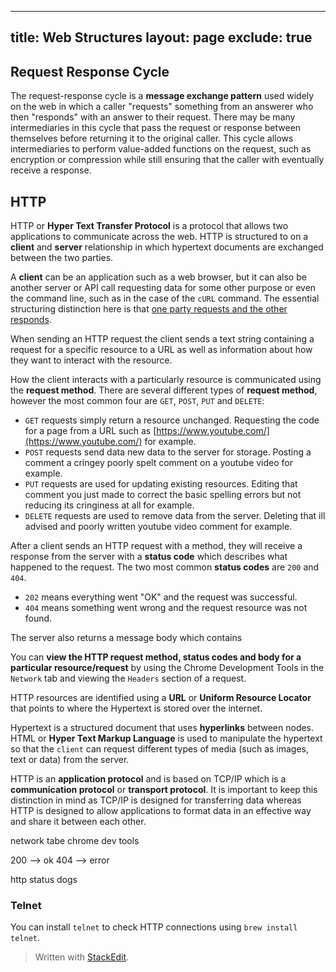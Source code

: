 
---
title: Web Structures
layout: page
exclude: true
---
## Request Response Cycle
The request-response cycle is a **message exchange pattern** used widely on the web in which a caller "requests" something from an answerer who then "responds" with an answer to their request. There may be many intermediaries in this cycle that pass the request or response between themselves before returning it to the original caller. This cycle allows intermediaries to perform value-added functions on the request, such as encryption or compression while still ensuring that the caller with eventually receive a response.

## HTTP
HTTP or **Hyper Text Transfer Protocol** is a protocol that allows two applications to communicate across the web. HTTP is structured to on a **client** and **server** relationship in which hypertext documents are exchanged between the two parties. 

A **client** can be an application such as a web browser, but it can also be another server or API call requesting data for some other purpose or even the command line, such as in the case of the `cURL` command. The essential structuring distinction here is that [one party requests and the other responds](#request-response-cycle).

When sending an HTTP request the client sends a text string containing a request for a specific resource to a URL as well as information about how they want to interact with the resource.

How the client interacts with a particularly resource is communicated using the **request method**. There are several different types of **request method**, however the most common four are `GET`, `POST`, `PUT` and `DELETE`:
- `GET` requests simply return a resource unchanged. Requesting the code for a page from a URL such as [https://www.youtube.com/](https://www.youtube.com/) for example.
- `POST` requests send data new data to the server for storage. Posting a comment a cringey poorly spelt comment on a youtube video for example.
- `PUT` requests are used for updating existing resources. Editing that comment you just made to correct the basic spelling errors but not reducing its cringiness at all for example.
- `DELETE` requests are used to remove data from the server. Deleting that ill advised and poorly written youtube video comment for example.

After a client sends an HTTP request with a method, they will receive a response from the server with a **status code** which describes what happened to the request. The two most common **status codes** are `200` and `404`.
- `202` means everything went "OK" and the request was successful.
- `404` means something went wrong and the request resource was not found.

The server also returns a message body which contains 

You can **view the HTTP request method, status codes and body for a particular resource/request** by using the Chrome Development Tools in the `Network` tab and viewing the `Headers` section of a request. 

HTTP resources are identified using a **URL** or **Uniform Resource Locator** that points to where the Hypertext is stored over the internet.

Hypertext is a structured document that uses **hyperlinks** between nodes. HTML or **Hyper Text Markup Language** is used to manipulate the hypertext so that the `client` can request different types of media (such as images, text or data) from the server.


HTTP is an **application protocol** and is based on TCP/IP which is a **communication protocol** or **transport protocol**. It is important to keep this distinction in mind as TCP/IP is designed for transferring data whereas HTTP is designed to allow applications to format data in an effective way and share it between each other.


network tabe chrome dev tools

200 --> ok
404 --> error

http status dogs

### Telnet
You can install `telnet` to check HTTP connections using `brew install telnet`.
> Written with [StackEdit](https://stackedit.io/).
<!--stackedit_data:
eyJoaXN0b3J5IjpbLTE1ODAxNTU1MzEsMjExNjY1OTY1NywtNj
I4MjA2NzQ2LDY0MjA3MDM2NSwxNzkxNDg3ODEwLDkzMDY3NjQ0
NywxNjQwMjc5MTcsLTIxNDQyMDA5MjddfQ==
-->
